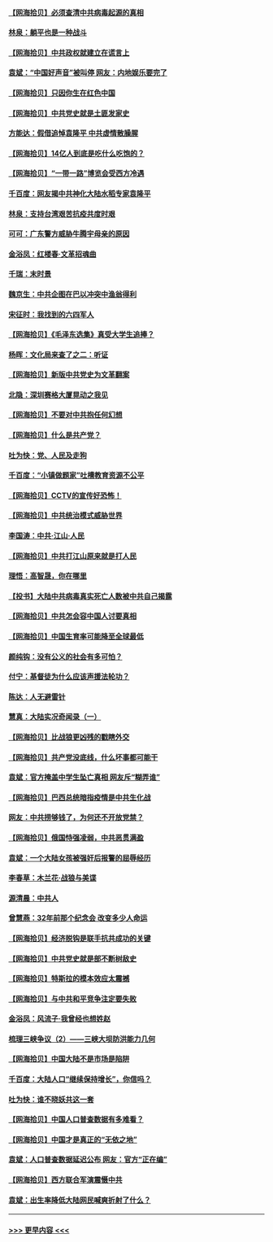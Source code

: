 #### [【网海拾贝】必须查清中共病毒起源的真相](../pages/nsc993/n12984276.md?t=05300801) 
#### [林泉：躺平也是一种战斗](../pages/nsc993/n12984194.md?t=05300801) 
#### [【网海拾贝】中共政权就建立在谎言上](../pages/nsc993/n12981880.md?t=05300801) 
#### [袁斌：“中国好声音”被叫停 网友：内地娱乐要完了](../pages/nsc993/n12981826.md?t=05300801) 
#### [【网海拾贝】只因你生在红色中国](../pages/nsc993/n12979096.md?t=05300801) 
#### [【网海拾贝】中共党史就是土匪发家史](../pages/nsc993/n12976478.md?t=05300801) 
#### [方能达：假借追悼袁隆平 中共虚情散臊腥](../pages/nsc993/n12976396.md?t=05300801) 
#### [【网海拾贝】14亿人到底是吃什么吃饱的？](../pages/nsc993/n12974125.md?t=05300801) 
#### [【网海拾贝】“一带一路”博览会受西方冷遇](../pages/nsc993/n12971787.md?t=05300801) 
#### [千百度：网友揭中共神化大陆水稻专家袁隆平](../pages/nsc993/n12971733.md?t=05300801) 
#### [林泉：支持台湾艰苦抗疫共度时艰](../pages/nsc993/n12971350.md?t=05300801) 
#### [可可：广东警方威胁牛腾宇母亲的原因](../pages/nsc993/n12971100.md?t=05300801) 
#### [金浴凤：红楼春·文革招魂曲](../pages/nsc993/n12970354.md?t=05300801) 
#### [千瑞：末时景](../pages/nsc993/n12970337.md?t=05300801) 
#### [魏京生：中共企图在巴以冲突中渔翁得利](../pages/nsc993/n12970286.md?t=05300801) 
#### [宋征时：我找到的六四军人](../pages/nsc993/n12970213.md?t=05300801) 
#### [【网海拾贝】《毛泽东选集》真受大学生追捧？](../pages/nsc993/n12968779.md?t=05300801) 
#### [杨晖：文化局来查了之二：听证](../pages/nsc993/n12966528.md?t=05300801) 
#### [【网海拾贝】新版中共党史为文革翻案](../pages/nsc993/n12967526.md?t=05300801) 
#### [北隐：深圳赛格大厦晃动之我见](../pages/nsc993/n12967393.md?t=05300801) 
#### [【网海拾贝】不要对中共抱任何幻想](../pages/nsc993/n12965222.md?t=05300801) 
#### [【网海拾贝】什么是共产党？](../pages/nsc993/n12962781.md?t=05300801) 
#### [吐为快：党、人民及走狗](../pages/nsc993/n12962747.md?t=05300801) 
#### [千百度：“小镇做题家”吐槽教育资源不公平](../pages/nsc993/n12962705.md?t=05300801) 
#### [【网海拾贝】CCTV的宣传好恐怖！](../pages/nsc993/n12959984.md?t=05300801) 
#### [【网海拾贝】中共统治模式威胁世界](../pages/nsc993/n12957622.md?t=05300801) 
#### [李国涛：中共‧江山‧人民](../pages/nsc993/n12957502.md?t=05300801) 
#### [【网海拾贝】中共打江山原来就是打人民](../pages/nsc993/n12954345.md?t=05300801) 
#### [理悟：高智晟，你在哪里](../pages/nsc993/n12953115.md?t=05300801) 
#### [【投书】大陆中共病毒真实死亡人数被中共自己揭露](../pages/nsc993/n12953050.md?t=05300801) 
#### [【网海拾贝】中共怎会容中国人讨要真相](../pages/nsc993/n12952161.md?t=05300801) 
#### [【网海拾贝】中国生育率可能降至全球最低](../pages/nsc993/n12948793.md?t=05300801) 
#### [颜纯钩：没有公义的社会有多可怕？](../pages/nsc993/n12947626.md?t=05300801) 
#### [付宁：基督徒为什么应该声援法轮功？](../pages/nsc993/n12947233.md?t=05300801) 
#### [陈达：人无避雷针](../pages/nsc993/n12947098.md?t=05300801) 
#### [慧真：大陆实况奇闻录（一）](../pages/nsc993/n12945811.md?t=05300801) 
#### [【网海拾贝】比战狼更凶残的戳瞎外交](../pages/nsc993/n12945717.md?t=05300801) 
#### [【网海拾贝】共产党没底线，什么坏事都可能干](../pages/nsc993/n12942090.md?t=05300801) 
#### [袁斌：官方掩盖中学生坠亡真相 网友斥“糊弄谁”](../pages/nsc993/n12942029.md?t=05300801) 
#### [【网海拾贝】巴西总统暗指疫情是中共生化战](../pages/nsc993/n12938999.md?t=05300801) 
#### [网友：中共捞够钱了，为何还不开放党禁？](../pages/nsc993/n12938952.md?t=05300801) 
#### [【网海拾贝】俄国恃强凌弱，中共恶贯满盈](../pages/nsc993/n12936626.md?t=05300801) 
#### [袁斌：一个大陆女孩被强奸后报警的屈辱经历](../pages/nsc993/n12936547.md?t=05300801) 
#### [李春草：木兰花·战狼与美谍](../pages/nsc993/n12935995.md?t=05300801) 
#### [源清晨：中共人](../pages/nsc993/n12935589.md?t=05300801) 
#### [曾慧燕：32年前那个纪念会 改变多少人命运](../pages/nsc993/n12934233.md?t=05300801) 
#### [【网海拾贝】经济脱钩是联手抗共成功的关键](../pages/nsc993/n12934176.md?t=05300801) 
#### [【网海拾贝】中共党史就是部不断树敌史](../pages/nsc993/n12932844.md?t=05300801) 
#### [【网海拾贝】特斯拉的模本效应太震撼](../pages/nsc993/n12925626.md?t=05300801) 
#### [【网海拾贝】与中共和平竞争注定要失败](../pages/nsc993/n12923326.md?t=05300801) 
#### [金浴凤：风流子‧我曾经也想姓赵](../pages/nsc993/n12920911.md?t=05300801) 
#### [梳理三峡争议（2）——三峡大坝防洪能力几何](../pages/nsc993/n12920173.md?t=05300801) 
#### [【网海拾贝】中国大陆不是市场是陷阱](../pages/nsc993/n12920143.md?t=05300801) 
#### [千百度：大陆人口“继续保持增长”，你信吗？](../pages/nsc993/n12918946.md?t=05300801) 
#### [吐为快：谁不晓妖共这一套](../pages/nsc993/n12918941.md?t=05300801) 
#### [【网海拾贝】中国人口普查数据有多难看？](../pages/nsc993/n12917822.md?t=05300801) 
#### [【网海拾贝】中国才是真正的“无依之地”](../pages/nsc993/n12915845.md?t=05300801) 
#### [袁斌：人口普查数据延迟公布 网友：官方“正在编”](../pages/nsc993/n12915748.md?t=05300801) 
#### [【网海拾贝】西方联合军演震慑中共](../pages/nsc993/n12913466.md?t=05300801) 
#### [袁斌：出生率降低大陆网民喊爽折射了什么？](../pages/nsc993/n12913365.md?t=05300801) 

----
#### [ >>> 更早内容 <<< ](../indexes/nsc993-earlier.md)
